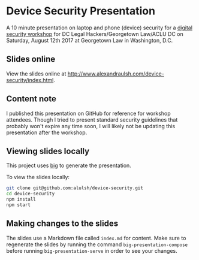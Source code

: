 # Device Security Presentation

A 10 minute presentation on laptop and phone (device) security for a [digital security workshop](https://www.meetup.com/DCLegalHackers/events/239489125/) for DC Legal Hackers/Georgetown Law/ACLU DC on Saturday, August 12th 2017 at Georgetown Law in Washington, D.C.

## Slides online

View the slides online at http://www.alexandraulsh.com/device-security/index.html.

## Content note

I published this presentation on GitHub for reference for workshop attendees. Though I tried to present standard security guidelines that probably won't expire any time soon, I will likely not be updating this presentation after the workshop.

## Viewing slides locally

This project uses [big](https://github.com/tmcw/big) to generate the presentation.

To view the slides locally:

```sh
git clone git@github.com:alulsh/device-security.git
cd device-security
npm install
npm start
```

## Making changes to the slides

The slides use a Markdown file called `index.md` for content. Make sure to regenerate the slides by running the command `big-presentation-compose` before running `big-presentation-serve` in order to see your changes.